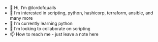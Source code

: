 - 👋 Hi, I’m @lordofquails
- 👀 I’m interested in scripting, python, hashicorp, terraform, ansible, and many more 
- 🌱 I’m currently learning python
- 💞️ I’m looking to collaborate on scripting
- 📫 How to reach me - just leave a note here

<!---
lordofquails/lordofquails is a ✨ special ✨ repository because its `README.md` (this file) appears on your GitHub profile.
You can click the Preview link to take a look at your changes.
--->
